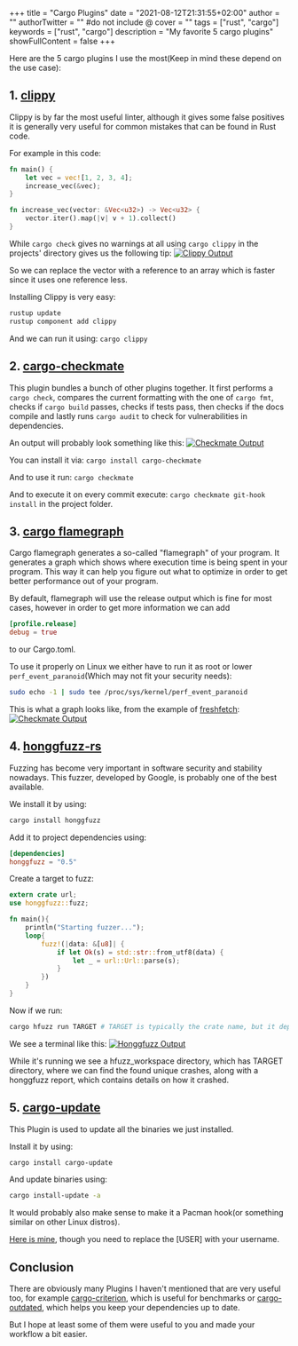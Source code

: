+++
title = "Cargo Plugins"
date = "2021-08-12T21:31:55+02:00"
author = ""
authorTwitter = "" #do not include @
cover = ""
tags = ["rust", "cargo"]
keywords = ["rust", "cargo"]
description = "My favorite 5 cargo plugins"
showFullContent = false
+++

Here are the 5 cargo plugins I use the most(Keep in mind these depend on the use case):

## 1. [clippy](https://github.com/rust-lang/rust-clippy)

Clippy is by far the most useful linter, although it gives some false positives it is generally very useful for common
mistakes that can be found in Rust code.

For example in this code:

```rust
fn main() {
    let vec = vec![1, 2, 3, 4];
    increase_vec(&vec);
}

fn increase_vec(vector: &Vec<u32>) -> Vec<u32> {
    vector.iter().map(|v| v + 1).collect()
}
```

While `cargo check` gives no warnings at all using `cargo clippy` in the projects' directory gives us the
following tip:
[![Clippy Output](./images/clippy_output.png)](https://rust-lang.github.io/rust-clippy/master/index.html#ptr_arg)

So we can replace the vector with a reference to an array which is faster since it uses one reference less.

Installing Clippy is very easy:

```bash
rustup update
rustup component add clippy
```

And we can run it using: `cargo clippy`

## 2. [cargo-checkmate](https://github.com/nathan-at-least/cargo-checkmate)

This plugin bundles a bunch of other plugins together.
It first performs a `cargo check`, compares the current formatting with the one of `cargo fmt`, checks if
`cargo build` passes, checks if tests pass, then checks if the docs compile and lastly runs `cargo audit` to check for
vulnerabilities in dependencies.

An output will probably look something like this:
[![Checkmate Output](./images/checkmate-output.jpg)](https://github.com/nathan-at-least/cargo-checkmate)

You can install it via:
`cargo install cargo-checkmate`

And to use it run:
`cargo checkmate`

And to execute it on every commit execute:
`cargo checkmate git-hook install`
in the project folder.

## 3. [cargo flamegraph](https://lib.rs/crates/flamegraph)

Cargo flamegraph generates a so-called "flamegraph" of your program. It generates a graph which shows where execution
time is being spent in your program. This way it can help you figure out what to optimize in order to get better
performance out of your program.

By default, flamegraph will use the release output which is fine for most cases, however in order to get more
information we can add

```toml
[profile.release]
debug = true
```

to our Cargo.toml.

To use it properly on Linux we either have to run it as root or lower `perf_event_paranoid`(Which may not fit your security
needs):

```bash
sudo echo -1 | sudo tee /proc/sys/kernel/perf_event_paranoid
```

This is what a graph looks like, from the example of [freshfetch](https://github.com/K4rakara/freshfetch):
[![Checkmate Output](./images/flamegraph_freshfetch.svg)](https://github.com/K4rakara/freshfetch)

## 4. [honggfuzz-rs](https://github.com/rust-fuzz/honggfuzz-rs)

Fuzzing has become very important in software security and stability nowadays. This fuzzer, developed by Google, is
probably one of the best available.

We install it by using:

```bash
cargo install honggfuzz
```

Add it to project dependencies using:

```toml
[dependencies]
honggfuzz = "0.5"
```

Create a target to fuzz:

```rust
extern crate url;
use honggfuzz::fuzz;

fn main(){
    println("Starting fuzzer...");
    loop{
        fuzz!(|data: &[u8]| {
            if let Ok(s) = std::str::from_utf8(data) {
                let _ = url::Url::parse(s);
            }
        })
    }
}
```

Now if we run:

```bash
cargo hfuzz run TARGET # TARGET is typically the crate name, but it depends
```

We see a terminal like this:
[![Honggfuzz Output](./images/honggfuzz.png)](https://honggfuzz.dev/)

While it's running we see a hfuzz_workspace directory, which has TARGET directory, where we can find
the found unique crashes, along with a honggfuzz report, which contains details on how it crashed.

## 5. [cargo-update](https://github.com/nabijaczleweli/cargo-update)

This Plugin is used to update all the binaries we just installed.

Install it by using:

```bash
cargo install cargo-update
```

And update binaries using:

```bash
cargo install-update -a
```

It would probably also make sense to make it a Pacman hook(or something similar on other Linux distros).

[Here is mine](https://gist.github.com/Nereuxofficial/3375a8c02a2e13a51ff24206f8fd6f46), though you need to replace the
[USER] with your username.

## Conclusion

There are obviously many Plugins I haven't mentioned that are very useful too, for example
[cargo-criterion](https://github.com/bheisler/cargo-criterion), which is useful for benchmarks or
[cargo-outdated](https://github.com/kbknapp/cargo-outdated), which helps you keep your dependencies up to date.

But I hope at least some of them were useful to you and made your workflow a bit easier.
